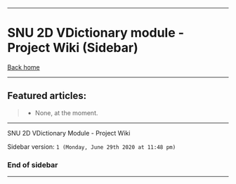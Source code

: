 
***

# SNU 2D VDictionary module - Project Wiki (Sidebar)

[Back home](https://github.com/seanpm2001/SNU_2D_Shopping/wiki/)

***

## Featured articles:

> * None, at the moment.

***

SNU 2D VDictionary Module - Project Wiki

Sidebar version: `1 (Monday, June 29th 2020 at 11:48 pm)`

### End of sidebar

***

